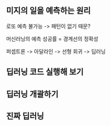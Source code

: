 ## 미지의 일을 예측하는 원리
로또 예측 불가능 -> 패턴이 없기 때문?

머신러닝의 예측 성공률 = 경계선의 정확성

퍼셉트론 -> 아달라인 -> 선형 회귀 -> 딥러닝

## 딥러닝 코드 실행해 보기

## 딥러닝 개괄하기

## 진짜 딥러닝
